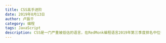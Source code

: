 ```yaml
---
title: CSS高手进阶
date: 2019年8月13日
author: 卢振千
category: 编程
tags: JavaScript
description: CSS是一门严重被低估的语言，在RedMonk编程语言2019年第三季度排名中位列第7位。CSS一直都是存在感不强，但应用范围极其广泛的语言。在现在，你所看到的任何网页，几乎都有CSS的存在。
---
```


